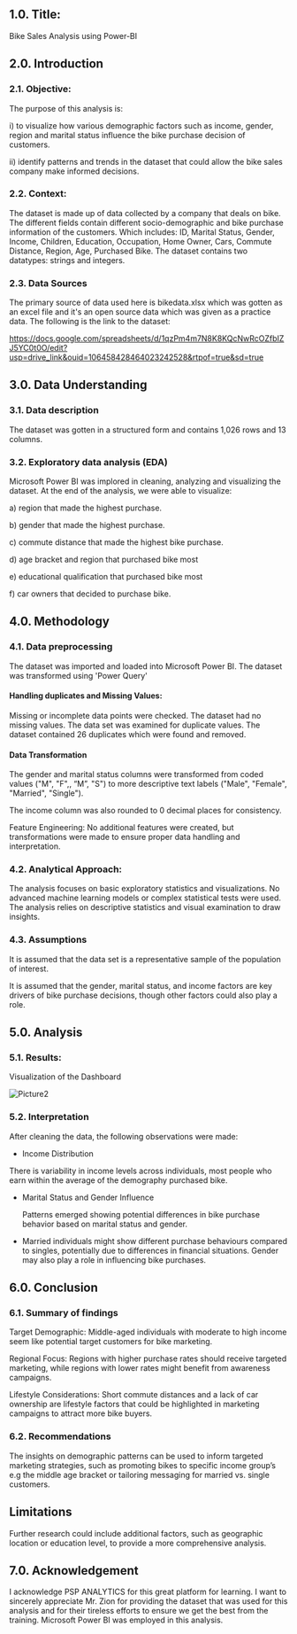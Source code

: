 ## 1.0. Title:

Bike Sales Analysis using Power-BI

## 2.0. Introduction

### 2.1. Objective: 

The purpose of this analysis is:

i) to visualize  how various demographic factors such as income, gender, region and marital status influence the bike purchase decision of customers. 

ii) identify patterns and trends in the dataset that could allow the bike sales company make informed decisions.

### 2.2. Context: 

The dataset is made up of data collected by a company that deals on bike. The different fields contain different socio-demographic and bike purchase information of the customers. Which includes: ID,	Marital Status,	Gender,	Income,	Children,	Education,	Occupation,	Home Owner,	Cars,	Commute Distance,	Region,	Age,	Purchased Bike. The dataset contains two datatypes: strings and integers.

### 2.3. Data Sources

The primary source of data used here is bikedata.xlsx which was gotten as an excel file and it's an open source data which was given as a practice data. The following is the link to the dataset: 

https://docs.google.com/spreadsheets/d/1qzPm4m7N8K8KQcNwRcOZfbIZJ5YC0t0O/edit?usp=drive_link&ouid=106458428464023242528&rtpof=true&sd=true



## 3.0. Data Understanding

### 3.1. Data description
The dataset was gotten in a structured form and contains 1,026 rows and 13 columns. 

### 3.2. Exploratory data analysis (EDA)

Microsoft Power BI was implored in cleaning, analyzing and visualizing the dataset. At the end of the analysis, we were able to visualize:

a) region that made the highest purchase.

b) gender that made the highest purchase.

c) commute distance that made the highest bike purchase.

d) age bracket and region that purchased bike most 

e) educational qualification that purchased bike most

f) car owners that decided to purchase bike.


## 4.0. Methodology

### 4.1. Data preprocessing

The dataset was imported and loaded into Microsoft Power BI. The dataset was transformed using 'Power Query'
#### Handling duplicates and Missing Values:

Missing or incomplete data points were checked. The dataset had no missing values. The data set was examined for duplicate values. The dataset contained 26 duplicates which were found and removed. 

#### Data Transformation

The gender and marital status columns were transformed from coded values ("M", "F",, “M”, "S") to more descriptive text labels ("Male", "Female", "Married", "Single").

The income column was also rounded to 0 decimal places for consistency.

Feature Engineering: No additional features were created, but transformations were made to ensure proper data handling and interpretation.

### 4.2. Analytical Approach:

The analysis focuses on basic exploratory statistics and visualizations. No advanced machine learning models or complex statistical tests were used. The analysis relies on descriptive statistics and visual examination to draw insights.

### 4.3. Assumptions

It is assumed that the data set is a representative sample of the population of interest.


It is assumed that the gender, marital status, and income factors are key drivers of bike purchase decisions, though other factors could also play a role.


## 5.0. Analysis

### 5.1. Results:

Visualization of the Dashboard

![Picture2](https://github.com/user-attachments/assets/d5cf6879-920a-43c1-94c1-a25fec6582a1)


### 5.2. Interpretation

After cleaning the data, the following observations were made:

- Income Distribution
  
There is variability in income levels across individuals, most people who earn within the average of the demography purchased bike.

- Marital Status and Gender Influence

  Patterns emerged showing potential differences in bike purchase behavior based on marital status and gender.
  
- Married individuals might show different purchase behaviours compared to singles, potentially due to differences in financial situations.
Gender may also play a role in influencing bike purchases.

## 6.0. Conclusion

### 6.1. Summary of findings

Target Demographic: Middle-aged individuals with moderate to high income seem like potential target customers for bike marketing.

Regional Focus: Regions with higher purchase rates should receive targeted marketing, while regions with lower rates might benefit from awareness campaigns.

Lifestyle Considerations: Short commute distances and a lack of car ownership are lifestyle factors that could be highlighted in marketing campaigns to attract more bike buyers.

### 6.2. Recommendations

The insights on demographic patterns can be used to inform targeted marketing strategies, such as promoting bikes to specific income group’s e.g the middle age bracket or tailoring messaging for married vs. single customers.

## Limitations
Further research could include additional factors, such as geographic location or education level, to provide a more comprehensive analysis.

## 7.0. Acknowledgement

I acknowledge PSP ANALYTICS for this great platform for learning. I want to sincerely appreciate Mr. Zion for providing the dataset that was used for this analysis and for their tireless efforts to ensure we get the best from the training. Microsoft Power BI was employed in this analysis.

